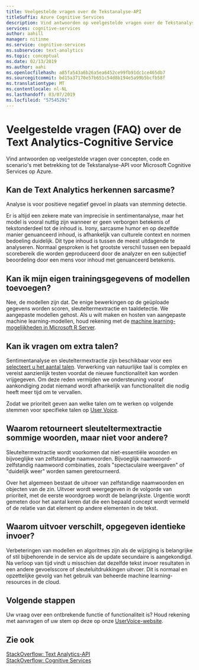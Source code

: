 ```yaml
---
title: Veelgestelde vragen over de Tekstanalyse-API
titleSuffix: Azure Cognitive Services
description: Vind antwoorden op veelgestelde vragen over de Tekstanalyse-API.
services: cognitive-services
author: aahill
manager: nitinme
ms.service: cognitive-services
ms.subservice: text-analytics
ms.topic: conceptual
ms.date: 02/13/2019
ms.author: aahi
ms.openlocfilehash: a85fa543a6b26a5ea6452ce99fb91dc1ce465db7
ms.sourcegitcommit: bd15a37170e57b651c54d8b194e5a99b5bcfb58f
ms.translationtype: MT
ms.contentlocale: nl-NL
ms.lasthandoff: 03/07/2019
ms.locfileid: "57545291"
---
```

# <a name="frequently-asked-questions-faq-about-the-text-analytics-cognitive-service"></a>Veelgestelde vragen (FAQ) over de Text Analytics-Cognitive Service

 Vind antwoorden op veelgestelde vragen over concepten, code en scenario's met betrekking tot de Tekstanalyse-API voor Microsoft Cognitive Services op Azure.

## <a name="can-text-analytics-identify-sarcasm"></a>Kan de Text Analytics herkennen sarcasme?

Analyse is voor positieve negatief gevoel in plaats van stemming detectie.

Er is altijd een zekere mate van imprecisie in sentimentanalyse, maar het model is vooral nuttig zijn wanneer er geen verborgen betekenis of tekstonderdeel tot de inhoud is. Irony, sarcasme humor en op dezelfde manier genuanceerd inhoud, is afhankelijk van culturele context en normen bedoeling duidelijk. Dit type inhoud is tussen de meest uitdagende te analyseren. Normaal gesproken is het grootste verschil tussen een bepaald scorebereik die worden geproduceerd door de analyzer en een subjectief beoordeling door een mens voor inhoud met genuanceerd betekenis.

## <a name="can-i-add-my-own-training-data-or-models"></a>Kan ik mijn eigen trainingsgegevens of modellen toevoegen?

Nee, de modellen zijn dat. De enige bewerkingen op de geüploade gegevens worden scoren, sleuteltermextractie en taaldetectie. We aangepaste modellen gehost. Als u wilt maken en hosten van aangepaste machine learning-modellen, houd rekening met de [machine learning-mogelijkheden in Microsoft R Server](https://docs.microsoft.com/r-server/r/concept-what-is-the-microsoftml-package).

## <a name="can-i-request-additional-languages"></a>Kan ik vragen om extra talen?

Sentimentanalyse en sleuteltermextractie zijn beschikbaar voor een [selecteert u het aantal talen](text-analytics-supported-languages.md). Verwerking van natuurlijke taal is complex en vereist aanzienlijk testen voordat de nieuwe functionaliteit kan worden vrijgegeven. Om deze reden vermijden we ondersteuning vooraf aankondiging zodat niemand wordt afhankelijk van functionaliteit die nodig heeft meer tijd om te vervallen. 

Zodat we prioriteit geven aan welke talen om te werken op volgende stemmen voor specifieke talen op [User Voice](https://cognitive.uservoice.com/forums/555922-text-analytics). 

## <a name="why-does-key-phrase-extraction-return-some-words-but-not-others"></a>Waarom retourneert sleuteltermextractie sommige woorden, maar niet voor andere?

Sleuteltermextractie wordt voorkomen dat niet-essentiële woorden en bijvoeglijke van zelfstandige naamwoorden. Bijvoeglijk naamwoord-zelfstandig naamwoord combinaties, zoals "spectaculaire weergaven" of "duidelijk weer" worden samen geretourneerd.

Over het algemeen bestaat de uitvoer van zelfstandige naamwoorden en objecten van de zin. Uitvoer wordt weergegeven in de volgorde van prioriteit, met de eerste woordgroep wordt de belangrijkste. Urgentie wordt gemeten door het aantal keren dat die een bepaald concept wordt vermeld of de relatie van dat element op andere elementen in de tekst.

## <a name="why-does-output-vary-given-identical-inputs"></a>Waarom uitvoer verschilt, opgegeven identieke invoer?

Verbeteringen van modellen en algoritmes zijn als de wijziging is belangrijke of stil bijbehorende in de service als de update secundaire is aangekondigd. Na verloop van tijd vindt u misschien dat dezelfde tekst invoer resultaten in een andere gevoelsscore of sleuteluitdrukkingen uitvoer. Dit is normaal en opzettelijke gevolg van het gebruik van beheerde machine learning-resources in de cloud.

## <a name="next-steps"></a>Volgende stappen

Uw vraag over een ontbrekende functie of functionaliteit is? Houd rekening met aanvragen of uw stem op deze op onze [UserVoice-website](https://cognitive.uservoice.com/forums/555922-text-analytics).

## <a name="see-also"></a>Zie ook

 [StackOverflow: Text Analytics-API](https://stackoverflow.com/questions/tagged/text-analytics-api)   
 [StackOverflow: Cognitive Services](https://stackoverflow.com/questions/tagged/microsoft-cognitive)
